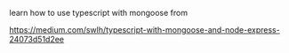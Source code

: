 learn how to use typescript with mongoose from

https://medium.com/swlh/typescript-with-mongoose-and-node-express-24073d51d2ee